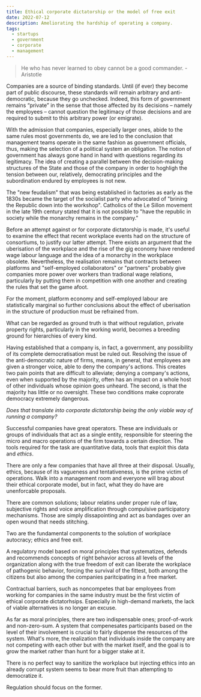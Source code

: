 ```yaml
---
title: Ethical corporate dictatorship or the model of free exit 
date: 2022-07-12
description: Ameliorating the hardship of operating a company.
tags:
  - startups
  - government
  - corporate
  - management
---
```


> He who has never learned to obey cannot be a good commander. - Aristotle

Companies are a source of binding standards. Until (if ever) they become part of public discourse, these standards will remain arbitrary and anti-democratic, because they go unchecked. Indeed, this form of government remains “private” in the sense that those affected by its decisions – namely the employees – cannot question the legitimacy of those decisions and are required to submit to this arbitrary power (or emigrate).

With the admission that companies, especially larger ones, abide to the same rules most governments do, we are led to the conclusion that management teams operate in the same fashion as government officials, thus, making the selection of a political system an obligation. The notion of government has always gone hand in hand with questions regarding its legitimacy. The idea of creating a parallel between the decision-making structures of the State and those of the company in order to hoghligh the tension between our, relatively, democrating principles and the subordination endured by employees is not new.

The "new feudalism" that was being established in factories as early as the 1830s became the target of the socialist party who advocated of "brining the Republic down into the workshop". Catholics of the Le Sillon movement in the late 19th century stated that it is not possible to "have the republic in society while the monarchy remains in the company."

Before an attempt against or for corporate dictatorship is made, it's useful to examine the effect that recent workplace events had on the structure of consortiums, to justify our latter attempt. There exists an argument that the uberisation of the workplace and the rise of the gig economy have rendered wage labour language and the idea of a monarchy in the workplace obsolete. Nevertheless, the realisation remains that contracts between platforms and "self-employed collaborators" or "partners" probably give companies more power over workers than tradional wage relations, particularly by putting them in competition with one another and creating the rules that set the game afoot.

For the moment, platform economy and self-employed labour are statistically marginal so further conclusions about the effect of uberisation in the structure of production must be refrained from.

What can be regarded as ground truth is that without regulation, private property rights, particularly in the working world, becomes a breeding ground for hierarchies of every kind.

Having established that a company is, in fact, a government, any possibility of its complete democratisation must be ruled out. Resolving the issue of the anti-democratic nature of firms, means, in general, that employees are given a stronger voice, able to deny the company's actions. This creates two pain points that are difficult to alleviate; denying a company's actions, even when supported by the majority, often has an impact on a whole host of other individuals whose opinion goes unheard. The second, is that the majority has little or no oversight. These two conditions make coprorate democracy extremely dangerous.

_Does that translate into corporate dictatorship being the only viable way of running a company?_

Successful companies have great operators. These are individuals or groups of individuals that act as a single entity, responsible for steering the micro and macro operations of the firm towards a certain direction. The tools required for the task are quantitative data, tools that exploit this data and *ethics*.

There are only a few companies that have all three at their disposal. Usually, ethics, because of its vagueness and tentativeness, is the prime victim of operations. Walk into a management room and everyone will brag about their ethical corporate model, but in fact, what they do have are unenforcable proposals.

There are common solutions; labour relatins under proper rule of law, subjective rights and voice amplification through compulsive participatory mechanisms. Those are simply dissapointing and act as bandages over an open wound that needs stitching.

Two are the fundamental components to the solution of workplace autocracy; ethics and free exit.

A regulatory model based on moral principles that systematizes, defends and recommends concepts of right behavior across all levels of the organization along with the true freedom of exit can liberate the workplace of pathogenic behavior, forcing the survival of the fittest, both among the citizens but also among the companies paritcipating in a free market.

Contractual barriers, such as noncompetes that bar employees from working for companies in the same industry must be the first victim of ethical corporate dictatorhsips. Especially in high-demand markets, the lack of viable alternatives is no longer an excuse.

As far as moral principles, there are two indispensable ones; proof-of-work and non-zero-sum. A system that compenesates participants based on the level of their involvement is crucial to fairly dispense the resources of the system. What's more, the realization that individuals inside the company are not competing with each other but with the market itself, and the goal is to grow the market rather than hunt for a bigger stake at it.

There is no perfect way to sanitize the workplace but injecting ethics into an already corrupt system seems to bear more fruit than attempting to democratize it.

Regulation should focus on the former.
